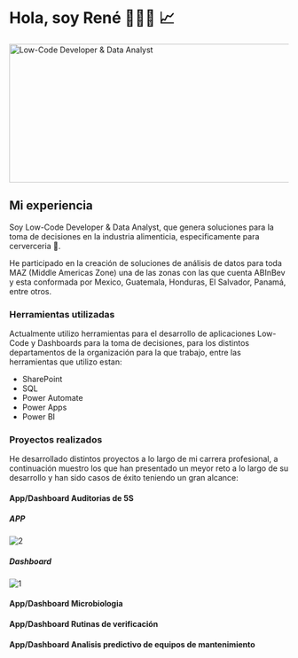 # Hola, soy René 👨🏼‍💻 📈

<div align=”center”><img src="https://i.ibb.co/hLHnpn0/img.png" alt="Low-Code Developer & Data Analyst" width="750" height="250"></div>

## Mi experiencia

Soy Low-Code Developer & Data Analyst, que genera soluciones para la toma de decisiones en la industria alimenticia, especificamente para cerverceria 🍻.

He participado en la creación de soluciones de análisis de datos para toda MAZ (Middle Americas Zone) una de las zonas con las que cuenta ABInBev y esta conformada por Mexico, Guatemala, Honduras, El Salvador, Panamá, entre otros.

### Herramientas utilizadas
Actualmente utilizo herramientas para el desarrollo de aplicaciones Low-Code y Dashboards para la toma de decisiones, para los distintos departamentos de la organización para la que trabajo, entre las herramientas que utilizo estan:
* SharePoint
* SQL
* Power Automate
* Power Apps
* Power BI

### Proyectos realizados
He desarrollado distintos proyectos a lo largo de mi carrera profesional, a continuación muestro los que han presentado un meyor reto a lo largo de su desarrollo y han sido casos de éxito teniendo un gran alcance:

#### App/Dashboard Auditorias de 5S

##### APP

<div align=”center”>
 <img src="https://i.ibb.co/5WjWLFy/2.png" alt="2" border="0">
</div>

##### Dashboard

<div align=”center”>
 <img src="https://i.ibb.co/RhyQ63C/1.png" alt="1" border="0">
</div>

#### App/Dashboard Microbiologia

#### App/Dashboard  Rutinas de verificación

#### App/Dashboard Analisis predictivo de equipos de mantenimiento


